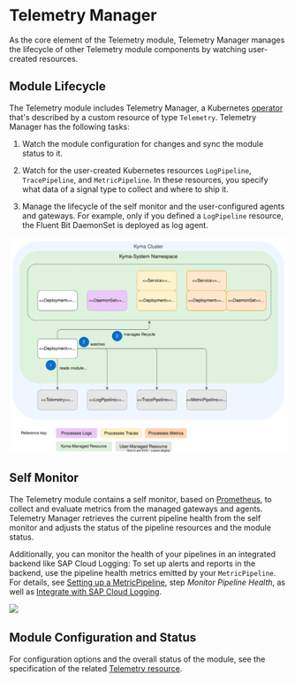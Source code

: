 <!-- loio04d79d5517204da68029f43b9f052396 -->

# Telemetry Manager

As the core element of the Telemetry module, Telemetry Manager manages the lifecycle of other Telemetry module components by watching user-created resources.



<a name="loio04d79d5517204da68029f43b9f052396__section_telemetry_module_lifecycle"/>

## Module Lifecycle

The Telemetry module includes Telemetry Manager, a Kubernetes [operator](https://kubernetes.io/docs/concepts/extend-kubernetes/operator/) that's described by a custom resource of type `Telemetry`. Telemetry Manager has the following tasks:

1.  Watch the module configuration for changes and sync the module status to it.

2.  Watch for the user-created Kubernetes resources `LogPipeline`, `TracePipeline`, and `MetricPipeline`. In these resources, you specify what data of a signal type to collect and where to ship it.

3.  Manage the lifecycle of the self monitor and the user-configured agents and gateways. For example, only if you defined a `LogPipeline` resource, the Fluent Bit DaemonSet is deployed as log agent.


![](images/Telemetry_Manager_196e666.svg)



<a name="loio04d79d5517204da68029f43b9f052396__section_wb3_snq_fcc"/>

## Self Monitor

The Telemetry module contains a self monitor, based on [Prometheus](https://prometheus.io/), to collect and evaluate metrics from the managed gateways and agents. Telemetry Manager retrieves the current pipeline health from the self monitor and adjusts the status of the pipeline resources and the module status.

Additionally, you can monitor the health of your pipelines in an integrated backend like SAP Cloud Logging: To set up alerts and reports in the backend, use the pipeline health metrics emitted by your `MetricPipeline`. For details, see [Setting up a MetricPipeline](metrics-44ac6c5.md#loio44ac6c5afef0464480fa18acb7483972__section_kyma_metrics_metricpipeline_setup), step *Monitor Pipeline Health*, as well as [Integrate with SAP Cloud Logging](integrate-with-sap-cloud-logging-eac5771.md).

![](images/Telemetry_Manager_Architecture_ad71283.svg)



<a name="loio04d79d5517204da68029f43b9f052396__section_telemetry_module_configuration"/>

## Module Configuration and Status

For configuration options and the overall status of the module, see the specification of the related [Telemetry resource](https://kyma-project.io/#/telemetry-manager/user/resources/01-telemetry).

